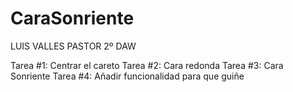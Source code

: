 # CaraSonriente
LUIS VALLES PASTOR 2º DAW

Tarea #1: Centrar el careto
Tarea #2: Cara redonda
Tarea #3: Cara Sonriente
Tarea #4: Añadir funcionalidad para que guiñe